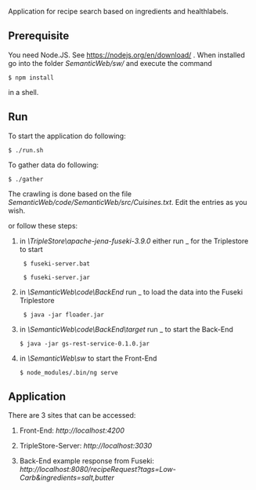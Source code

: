 Application for recipe search based on ingredients and healthlabels.

## Prerequisite
You need Node.JS. See https://nodejs.org/en/download/ .
When installed go into the folder *SemanticWeb/sw/* and execute the command

	$ npm install
	
in a shell.

## Run
To start the application do following:

	$ ./run.sh
	
To gather data do following:

	$ ./gather

The crawling is done based on the file *SemanticWeb/code/SemanticWeb/src/Cuisines.txt*.
Edit the entries as you wish.

or follow these steps:

1. in *\TripleStore\apache-jena-fuseki-3.9.0* either run _ for the Triplestore to start
	
		$ fuseki-server.bat 
				
		$ fuseki-server.jar
	
2. in *\SemanticWeb\code\BackEnd* run _ to load the data into the Fuseki Triplestore

		$ java -jar floader.jar
	
3.  in *\SemanticWeb\code\BackEnd\target* run _ to start the Back-End
	
		$ java -jar gs-rest-service-0.1.0.jar
	
4.  in *\SemanticWeb\sw* to start the Front-End
	
		$ node_modules/.bin/ng serve
	
## Application

There are 3 sites that can be accessed:

1. Front-End: *http://localhost:4200*

1. TripleStore-Server: *http://localhost:3030*

1. Back-End example response from Fuseki: *http://localhost:8080/recipeRequest?tags=Low-Carb&ingredients=salt,butter*
	

